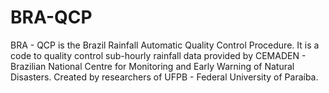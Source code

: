 # BRA-QCP
BRA - QCP is the Brazil Rainfall Automatic Quality Control Procedure. It is a code to quality control sub-hourly rainfall data provided by CEMADEN - Brazilian National Centre for Monitoring and Early Warning of Natural Disasters. Created by researchers of UFPB - Federal University of Paraíba. 
